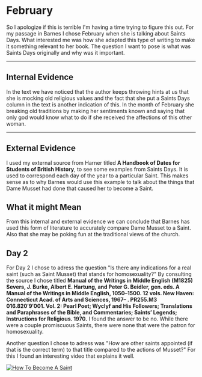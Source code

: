 February
=========

So I apologize if this is terrible I'm having a time trying to figure this out. For my passage in Barnes I chose February when she is talking about Saints Days. What interested me was how she adapted this type of writing to make it something relevant to her book. The question I want to pose is what was Saints Days originally and why was it important. 

----------


Internal Evidence 
-------------

In the text we have noticed that the author keeps throwing hints at us that she is mocking old religious values and the fact that she put a Saints Days column in the text is another indication of this. In the month of February she breaking old traditions by making her sentiments known and saying that only god would know what to do if she received the affections of this other woman. 




----------


External Evidence 
-------------------

I used my external source from Harner titled **A Handbook of Dates for Students of British History**, to see some examples from Saints Days. It is used to correspond each day of the year to a particular Saint. This makes sense as to why Barnes would use this example to talk about the things that Dame Musset had done that caused her to become a Saint. 




What it might Mean 
-------------
From this internal and external evidence we can conclude that Barnes has used this form of literature to accurately compare Dame Musset to a Saint. Also that she may be poking fun at the traditional views of the church. 



Day 2
-------------
For Day 2 I chose to adress the question "Is there any indications for a real saint (such as Saint Musset) that stands for homosexuality?" By consulting the source I chose titled **Manual of the Writings in Middle English (M1825)
Severs, J. Burke, Albert E. Hartung, and Peter G. Beidler, gen. eds. A Manual of the Writings in Middle English, 1050–1500. 12 vols. New Haven: Connecticut Acad. of Arts and Sciences, 1967– . PR255.M3 016.820′9′001. Vol. 2: Pearl Poet; Wyclyf and His Followers; Translations and Paraphrases of the Bible, and Commentaries; Saints’ Legends; Instructions for Religious. 1970.** I found the answer to be no. While there were a couple promiscuous Saints, there were none that were the patron for homosexuality. 

Another question I chose to adress was "How are other saints appointed (if that is the correct term) to that title compared to the actions of Musset?" For this I found an interesting video that explains it well. 

[![How To Become A Saint](https://img.youtube.com/vi/VID/0.jpg)](https://www.youtube.com/watch?v=o5JA1LTWc7M)
